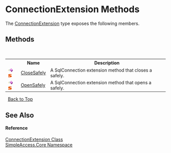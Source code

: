 # ConnectionExtension Methods
 

The <a href="T_SimpleAccess_Core_ConnectionExtension">ConnectionExtension</a> type exposes the following members.


## Methods
&nbsp;<table><tr><th></th><th>Name</th><th>Description</th></tr><tr><td>![Public method](media/pubmethod.gif "Public method")![Static member](media/static.gif "Static member")</td><td><a href="M_SimpleAccess_Core_ConnectionExtension_CloseSafely">CloseSafely</a></td><td>
A SqlConnection extension method that closes a safely.</td></tr><tr><td>![Public method](media/pubmethod.gif "Public method")![Static member](media/static.gif "Static member")</td><td><a href="M_SimpleAccess_Core_ConnectionExtension_OpenSafely">OpenSafely</a></td><td>
A SqlConnection extension method that opens a safely.</td></tr></table>&nbsp;
<a href="#connectionextension-methods">Back to Top</a>

## See Also


#### Reference
<a href="T_SimpleAccess_Core_ConnectionExtension">ConnectionExtension Class</a><br /><a href="N_SimpleAccess_Core">SimpleAccess.Core Namespace</a><br />